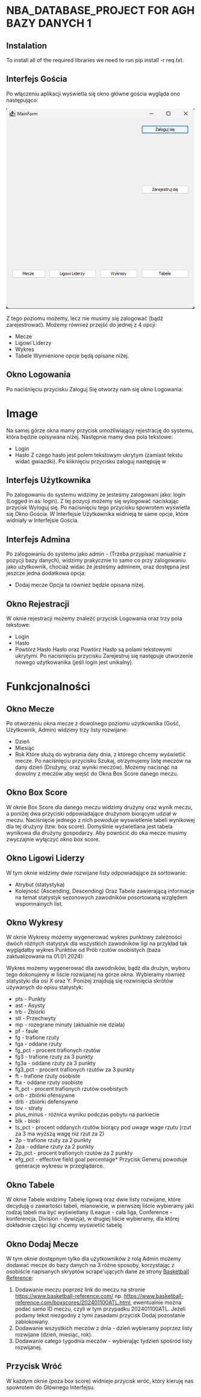 # NBA_DATABASE_PROJECT FOR AGH BAZY DANYCH 1

## Instalation
To install all of the required libraries we need to run pip install -r req.txt.

## Interfejs Gościa
Po włączeniu aplikacji wyświetla się okno główne gościa wygląda ono następująco:

![Alt text](DOC_IMAGES/Interfejs_Gosc.png)

Z tego poziomu możemy, lecz nie musimy się zalogować (bądź zarejestrować). Możemy również przejść do jednej z 4 opcji:
- Mecze
- Ligowi Liderzy
- Wykres
- Tabele
Wymienione opcje będą opisane niżej.

## Okno Logowania
Po naciśnięciu przycisku Zaloguj Się otworzy nam się okno Logowania:
# Image
Na samej górze okna mamy przycisk umożliwiający rejestrację do systemu, która będzie opisywana niżej.
Następnie mamy dwa pola tekstowe:
- Login
- Hasło
Z czego hasło jest polem tekstowym ukrytym (zamiast tekstu widać gwiazdki).
Po kliknięciu przycisku zaloguj następuję w

## Interfejs Użytkownika
Po zalogowaniu do systemu widzimy że jesteśmy zalogowani jako: login (Logged in as: login). Z tej pozycji możemy się wylogować naciskając przycisk Wyloguj się. Po nacisnięciu tego przycisku spowrotem wyświetla się Okno Gościa.
W Interfejsie Użytkownika widnieją te same opcje, które widniały w Interfejsie Gościa.

## Interfejs Admina
Po zalogowaniu do systemu jako admin - (Trzeba przypisać manualnie z pozycji bazy danych), widzimy prakycznie to samo co przy zalogowaniu jako użytkownik, chociaż widac że jesteśmy adminem, oraz dostępna jest jeszcze jedna dodatkowa opcja:
- Dodaj mecze
Opcja ta również będzie opisana niżej.

## Okno Rejestracji
W oknie rejestracji możemy znaleźć przycisk Logowania oraz trzy pola tekstowe:
- Login
- Hasło
- Powtórz Hasło
Hasło oraz Powtórz Hasło są polami tekstowymi ukrytymi.
Po nacisnięciu przycisku Zarejestruj się następuje utworzenie nowego użytkowanika (jeśli login jest unikalny).

# Funkcjonalności

## Okno Mecze
Po otworzeniu okna mecze z dowolnego poziomu użytkownika (Gość, Użytkownik, Admin) widzimy trzy listy rozwijane:
- Dzień
- Miesiąc
- Rok
Które służą do wybrania daty dnia, z którego chcemy wyświetlić mecze.
Po naciśnięciu przycisku Szukaj, otrzymujemy listę meczów na dany dzień (Drużyny, oraz wyniki meczów). Możemy nacisnąć na dowolny z meczów aby wejść do Okna Box Score danego meczu.

## Okno Box Score
W oknie Box Score dla danego meczu widzimy drużyny oraz wynik meczu, a poniżej dwa przyciski odpowiadające drużynom biorącym udział w meczu.
Naciśnięcie jednego z nich powoduje wyswietlenie tabeli wynikowej dla tej drużyny (tzw. box score).
Domyślnie wyświetlana jest tabela wynikowa dla drużyny gospodarzy.
Aby powrócić do oka mecze musimy zwyczajnie wyłączyć okno box score.

## Okno Ligowi Liderzy
W tym oknie widzimy dwie rozwijane listy odpowiadające za sortowanie:
- Atrybut (statystyka)
- Kolejność (Ascending, Descending)
Oraz Tabele zawierającą informacje na temat statystyk sezonowych zawodników posortowaną względem wspomnainych list.

## Okno Wykresy
W oknie Wykresy możemy wygenerować wykres punktowy zależności dwóch różnych statystyk dla wszystkich zawodników ligi na przykład tak wyglądałby wykres Punktów od Prób rzutów osobistych (baza zaktualizowana na 01.01.2024):

Wykres możemy wygenerować dla zawodników, bądź dla drużyn, wyboru tego dokonujemy w liście rozwijanej na górze okna. Wybieramy również statystyki dla osi X oraz Y.
Poniżej znajdują się rozwinięcia skrótów używanych do opisu statystyk:
- pts - Punkty
- ast - Asysty
- trb - Zbiórki
- stl - Przechwyty
- mp - rozegrane minuty (aktualnie nie działa)
- pf - faule
- fg - trafione rzuty
- fga - oddane rzuty
- fg_pct - procent trafionych rzutów
- fg3 - trafione rzuty za 3 punkty
- fg3a - oddane rzuty za 3 punkty
- fg3_pct - procent trafionych rzutów za 3 punkty
- ft - trafione rzuty osobiste
- fta - oddane rzuty osobiste
- ft_pct - procent trafionych rzutów osobistych
- orb - zbiórki ofensywne
- drb - zbiórki defensywne
- tov - straty
- plus_minus - różnica wyniku podczas pobytu na parkiecie
- blk - bloki
- ts_pct - procent oddanych rzutów biorący pod uwage wage rzutu (rzut za 3 ma wyższą wagę niż rzut za 2)
- 2p - trafione rzuty za 2 punkty
- 2pa - oddane rzuty za 2 punkty
- 2p_pct - procent trafionych rzutów za 2 punkty
- efg_pct - effective field goal percentage*
Przycisk Generuj powoduje generacje wykresu w przeglądarce.

## Okno Tabele
W oknie Tabele widzimy Tabelę ligową oraz dwie listy rozwijane, które decydują o zawartości tabeli, mianowicie, w pierwszej liście wybieramy jaki rodzaj tabeli ma być wyświetlany (League - cała liga, Conference - konferencja, Division - dywizja), w drugiej liście wybieramy, dla której dokładnie części ligi chcemy wyświetlić tabelę.

## Okno Dodaj Mecze
W tym oknie dostępnym tylko dla użytkowników z rolą Admin możemy dodawać mecze do bazy danych na 3 różne sposoby, korzystając z osobiście napisanych skryptów scrape'ujących dane ze strony [Basketball Reference](https://www.basketball-reference.com/):
1. Dodawanie meczu poprzez link do meczu na stronie https://www.basketball-reference.com/ np. https://www.basketball-reference.com/boxscores/202401100ATL.html, ewentualnie można podać samo ID meczu, czyli w tym przypadku 202401100ATL. Jeżeli podamy tekst niezgodny z tymi zasadami przycisk Dodaj pozostanie zablokowany.
2. Dodawanie wszystkich meczów z dnia - dzień wybieramy poprzez listy rozwijane (dzień, miesiąc, rok).
3. Dodawanie całego tygodnia meczów - wybierając tydzień spośród listy rozwijanej.

## Przycisk Wróć
W każdym oknie (poza box score) widnieje przycisk wróć, który kieruję nas spowrotem do Głównego Interfejsu. 
